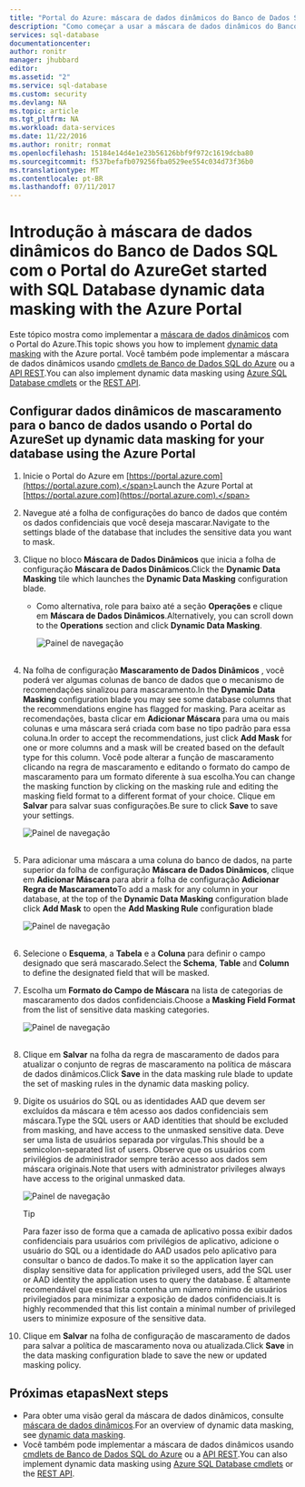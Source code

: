 ```yaml
---
title: "Portal do Azure: máscara de dados dinâmicos do Banco de Dados SQL | Microsoft Docs"
description: "Como começar a usar a máscara de dados dinâmicos do Banco de Dados SQL no Portal do Azure"
services: sql-database
documentationcenter: 
author: ronitr
manager: jhubbard
editor: 
ms.assetid: "2"
ms.service: sql-database
ms.custom: security
ms.devlang: NA
ms.topic: article
ms.tgt_pltfrm: NA
ms.workload: data-services
ms.date: 11/22/2016
ms.author: ronitr; ronmat
ms.openlocfilehash: 15184e14d4e1e23b56126bbf9f972c1619dcba80
ms.sourcegitcommit: f537befafb079256fba0529ee554c034d73f36b0
ms.translationtype: MT
ms.contentlocale: pt-BR
ms.lasthandoff: 07/11/2017
---
```

# <a name="get-started-with-sql-database-dynamic-data-masking-with-the-azure-portal"></a><span data-ttu-id="60133-103">Introdução à máscara de dados dinâmicos do Banco de Dados SQL com o Portal do Azure</span><span class="sxs-lookup"><span data-stu-id="60133-103">Get started with SQL Database dynamic data masking with the Azure Portal</span></span>

<span data-ttu-id="60133-104">Este tópico mostra como implementar a [máscara de dados dinâmicos](sql-database-dynamic-data-masking-get-started.md) com o Portal do Azure.</span><span class="sxs-lookup"><span data-stu-id="60133-104">This topic shows you how to implement [dynamic data masking](sql-database-dynamic-data-masking-get-started.md) with the Azure portal.</span></span> <span data-ttu-id="60133-105">Você também pode implementar a máscara de dados dinâmicos usando [cmdlets de Banco de Dados SQL do Azure](https://msdn.microsoft.com/library/azure/mt574084.aspx) ou a [API REST](https://msdn.microsoft.com/library/dn505719.aspx).</span><span class="sxs-lookup"><span data-stu-id="60133-105">You can also implement dynamic data masking using [Azure SQL Database cmdlets](https://msdn.microsoft.com/library/azure/mt574084.aspx) or the [REST API](https://msdn.microsoft.com/library/dn505719.aspx).</span></span>


## <a name="set-up-dynamic-data-masking-for-your-database-using-the-azure-portal"></a><span data-ttu-id="60133-106">Configurar dados dinâmicos de mascaramento para o banco de dados usando o Portal do Azure</span><span class="sxs-lookup"><span data-stu-id="60133-106">Set up dynamic data masking for your database using the Azure Portal</span></span>
1. <span data-ttu-id="60133-107">Inicie o Portal do Azure em [https://portal.azure.com](https://portal.azure.com).</span><span class="sxs-lookup"><span data-stu-id="60133-107">Launch the Azure Portal at [https://portal.azure.com](https://portal.azure.com).</span></span>
2. <span data-ttu-id="60133-108">Navegue até a folha de configurações do banco de dados que contém os dados confidenciais que você deseja mascarar.</span><span class="sxs-lookup"><span data-stu-id="60133-108">Navigate to the settings blade of the database that includes the sensitive data you want to mask.</span></span>
3. <span data-ttu-id="60133-109">Clique no bloco **Máscara de Dados Dinâmicos** que inicia a folha de configuração **Máscara de Dados Dinâmicos**.</span><span class="sxs-lookup"><span data-stu-id="60133-109">Click the **Dynamic Data Masking** tile which launches the **Dynamic Data Masking** configuration blade.</span></span>
   
   * <span data-ttu-id="60133-110">Como alternativa, role para baixo até a seção **Operações** e clique em **Máscara de Dados Dinâmicos**.</span><span class="sxs-lookup"><span data-stu-id="60133-110">Alternatively, you can scroll down to the **Operations** section and click **Dynamic Data Masking**.</span></span>
     
     ![Painel de navegação](./media/sql-database-dynamic-data-masking-get-started/4_ddm_settings_tile.png)<br/><br/>
4. <span data-ttu-id="60133-112">Na folha de configuração **Mascaramento de Dados Dinâmicos** , você poderá ver algumas colunas de banco de dados que o mecanismo de recomendações sinalizou para mascaramento.</span><span class="sxs-lookup"><span data-stu-id="60133-112">In the **Dynamic Data Masking** configuration blade you may see some database columns that the recommendations engine has flagged for masking.</span></span> <span data-ttu-id="60133-113">Para aceitar as recomendações, basta clicar em **Adicionar Máscara** para uma ou mais colunas e uma máscara será criada com base no tipo padrão para essa coluna.</span><span class="sxs-lookup"><span data-stu-id="60133-113">In order to accept the recommendations, just click **Add Mask** for one or more columns and a mask will be created based on the default type for this column.</span></span> <span data-ttu-id="60133-114">Você pode alterar a função de mascaramento clicando na regra de mascaramento e editando o formato do campo de mascaramento para um formato diferente à sua escolha.</span><span class="sxs-lookup"><span data-stu-id="60133-114">You can change the masking function by clicking on the masking rule and editing the masking field format to a different format of your choice.</span></span> <span data-ttu-id="60133-115">Clique em **Salvar** para salvar suas configurações.</span><span class="sxs-lookup"><span data-stu-id="60133-115">Be sure to click **Save** to save your settings.</span></span>
   
    ![Painel de navegação](./media/sql-database-dynamic-data-masking-get-started/5_ddm_recommendations.png)<br/><br/>
5. <span data-ttu-id="60133-117">Para adicionar uma máscara a uma coluna do banco de dados, na parte superior da folha de configuração **Máscara de Dados Dinâmicos**, clique em **Adicionar Máscara** para abrir a folha de configuração **Adicionar Regra de Mascaramento**</span><span class="sxs-lookup"><span data-stu-id="60133-117">To add a mask for any column in your database, at the top of the **Dynamic Data Masking** configuration blade click **Add Mask** to open the **Add Masking Rule** configuration blade</span></span>
   
    ![Painel de navegação](./media/sql-database-dynamic-data-masking-get-started/6_ddm_add_mask.png)<br/><br/>
6. <span data-ttu-id="60133-119">Selecione o **Esquema**, a **Tabela** e a **Coluna** para definir o campo designado que será mascarado.</span><span class="sxs-lookup"><span data-stu-id="60133-119">Select the **Schema**, **Table** and **Column** to define the designated field that will be masked.</span></span>
7. <span data-ttu-id="60133-120">Escolha um **Formato do Campo de Máscara** na lista de categorias de mascaramento dos dados confidenciais.</span><span class="sxs-lookup"><span data-stu-id="60133-120">Choose a **Masking Field Format** from the list of sensitive data masking categories.</span></span>
   
    ![Painel de navegação](./media/sql-database-dynamic-data-masking-get-started/7_ddm_mask_field_format.png)<br/><br/>        
8. <span data-ttu-id="60133-122">Clique em **Salvar** na folha da regra de mascaramento de dados para atualizar o conjunto de regras de mascaramento na política de máscara de dados dinâmicos.</span><span class="sxs-lookup"><span data-stu-id="60133-122">Click **Save** in the data masking rule blade to update the set of masking rules in the dynamic data masking policy.</span></span>
9. <span data-ttu-id="60133-123">Digite os usuários do SQL ou as identidades AAD que devem ser excluídos da máscara e têm acesso aos dados confidenciais sem máscara.</span><span class="sxs-lookup"><span data-stu-id="60133-123">Type the SQL users or AAD identities that should be excluded from masking, and have access to the unmasked sensitive data.</span></span> <span data-ttu-id="60133-124">Deve ser uma lista de usuários separada por vírgulas.</span><span class="sxs-lookup"><span data-stu-id="60133-124">This should be a semicolon-separated list of users.</span></span> <span data-ttu-id="60133-125">Observe que os usuários com privilégios de administrador sempre terão acesso aos dados sem máscara originais.</span><span class="sxs-lookup"><span data-stu-id="60133-125">Note that users with administrator privileges always have access to the original unmasked data.</span></span>
   
    ![Painel de navegação](./media/sql-database-dynamic-data-masking-get-started/8_ddm_excluded_users.png)
   
   > [!TIP]
   > <span data-ttu-id="60133-127">Para fazer isso de forma que a camada de aplicativo possa exibir dados confidenciais para usuários com privilégios de aplicativo, adicione o usuário do SQL ou a identidade do AAD usados pelo aplicativo para consultar o banco de dados.</span><span class="sxs-lookup"><span data-stu-id="60133-127">To make it so the application layer can display sensitive data for application privileged users, add the SQL user or AAD identity the application uses to query the database.</span></span> <span data-ttu-id="60133-128">É altamente recomendável que essa lista contenha um número mínimo de usuários privilegiados para minimizar a exposição de dados confidenciais.</span><span class="sxs-lookup"><span data-stu-id="60133-128">It is highly recommended that this list contain a minimal number of privileged users to minimize exposure of the sensitive data.</span></span>
   > 
   > 
10. <span data-ttu-id="60133-129">Clique em **Salvar** na folha de configuração de mascaramento de dados para salvar a política de mascaramento nova ou atualizada.</span><span class="sxs-lookup"><span data-stu-id="60133-129">Click **Save** in the data masking configuration blade to save the new or updated masking policy.</span></span>


## <a name="next-steps"></a><span data-ttu-id="60133-130">Próximas etapas</span><span class="sxs-lookup"><span data-stu-id="60133-130">Next steps</span></span>

* <span data-ttu-id="60133-131">Para obter uma visão geral da máscara de dados dinâmicos, consulte [máscara de dados dinâmicos](sql-database-dynamic-data-masking-get-started.md).</span><span class="sxs-lookup"><span data-stu-id="60133-131">For an overview of dynamic data masking, see [dynamic data masking](sql-database-dynamic-data-masking-get-started.md).</span></span>
* <span data-ttu-id="60133-132">Você também pode implementar a máscara de dados dinâmicos usando [cmdlets de Banco de Dados SQL do Azure](https://msdn.microsoft.com/library/azure/mt574084.aspx) ou a [API REST](https://msdn.microsoft.com/library/dn505719.aspx).</span><span class="sxs-lookup"><span data-stu-id="60133-132">You can also implement dynamic data masking using [Azure SQL Database cmdlets](https://msdn.microsoft.com/library/azure/mt574084.aspx) or the [REST API](https://msdn.microsoft.com/library/dn505719.aspx).</span></span>